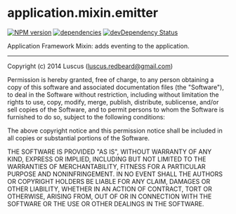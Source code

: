 # application.mixin.emitter
[![NPM version](https://badge.fury.io/js/application.mixin.emitter.svg)](http://badge.fury.io/js/application.mixin.emitter)
[![dependencies](https://david-dm.org/luscus/application.mixin.emitter.svg)](https://david-dm.org/luscus/application.mixin.emitter)
[![devDependency Status](https://david-dm.org/luscus/application.mixin.emitter/dev-status.svg?theme=shields.io)](https://david-dm.org/luscus/application.mixin.emitter#info=devDependencies)

Application Framework Mixin: adds eventing to the application.

--------------
Copyright (c) 2014 Luscus (luscus.redbeard@gmail.com)

Permission is hereby granted, free of charge, to any person obtaining a copy of this software and associated documentation files (the "Software"), to deal in the Software without restriction, including without limitation the rights to use, copy, modify, merge, publish, distribute, sublicense, and/or sell copies of the Software, and to permit persons to whom the Software is furnished to do so, subject to the following conditions:

The above copyright notice and this permission notice shall be included in all copies or substantial portions of the Software.

THE SOFTWARE IS PROVIDED "AS IS", WITHOUT WARRANTY OF ANY KIND, EXPRESS OR IMPLIED, INCLUDING BUT NOT LIMITED TO THE WARRANTIES OF MERCHANTABILITY, FITNESS FOR A PARTICULAR PURPOSE AND NONINFRINGEMENT. IN NO EVENT SHALL THE AUTHORS OR COPYRIGHT HOLDERS BE LIABLE FOR ANY CLAIM, DAMAGES OR OTHER LIABILITY, WHETHER IN AN ACTION OF CONTRACT, TORT OR OTHERWISE, ARISING FROM, OUT OF OR IN CONNECTION WITH THE SOFTWARE OR THE USE OR OTHER DEALINGS IN THE SOFTWARE.
